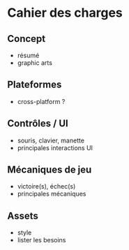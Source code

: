 # Cahier des charges

## Concept

- résumé
- graphic arts

## Plateformes

- cross-platform ?

## Contrôles / UI

- souris, clavier, manette
- principales interactions UI

## Mécaniques de jeu

- victoire(s), échec(s)
- principales mécaniques

## Assets

- style
- lister les besoins